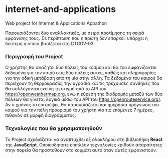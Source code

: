 # internet-and-applications
Web project for Internet &amp; Applications Appathon

Παρουσιάζονται δύο εναλλακτικές, με σειρά προτίμησης τη σειρά εμφάνισης τους. Σε περίπτωση που η πρώτη δεν επαρκεί, υπάρχει η δεύτερη η οποία βασίζεται στο CTGOV-03.

### Περιγραφή του Project
Ο χρήστης θα αναζητεί δύο πόλεις του κόσμου και θα του εμφανίζονται δεδομένα για τον καιρό στις δύο πόλεις αυτές, καθώς και πληροφορίες για την οδική μετάβαση από τη μία στην άλλη. Τα δεδομένα του καιρού θα περιέχουν τη θερμοκρασία, την υγρασία και τις τρέχουσες συνθήκες που θα συλλέγονται εκείνη τη στιγμή από το API του https://openweathermap.org, ενώ η εύρεση της διαδρομής μεταξύ των δύο πόλεων θα γίνεται λογικά μέσω του API του https://openrouteservice.org/. Αν ο χρόνος το επιτρέψει, θα παρουσιάζεται και ημερήσια πρόγνωση του καιρού για την πόλη προορισμό του χρήστη για τις επόμενες 7 ημέρες, πιθανόν σε μορφή διαγράμματος.

### Τεχνολογίες που θα χρησιμοποιηθούν
Το Project σχεδιάζεται να αναπτυχθεί εξ ολοκλήρου στη βιβλιοθήκη **React** της **JavaScript**. Οποιεσδήποτε επιπλέον τεχνολογίες κριθούν απαραίτητες στην πορεία θα προστεθούν στο κομμάτι αυτό όταν αυτές εμφανιστούν.
